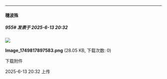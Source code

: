 ﻿
*****

####  穗波殊  
##### 955#       发表于 2025-6-13 20:32

<img src="https://img.stage1st.com/forum/202506/13/203237ijdnh1xq5csoq3ss.png" referrerpolicy="no-referrer">

<strong>Image_1749817897583.png</strong> (28.05 KB, 下载次数: 0)

下载附件

2025-6-13 20:32 上传

